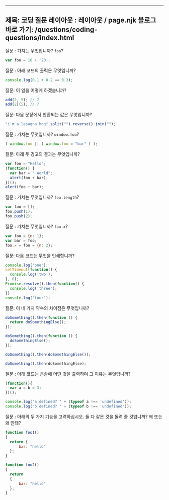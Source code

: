 ***

## 제목: 코딩 질문&#xA;레이아웃 : 레이아웃 / page.njk&#xA;블로그 바로 가기: /questions/coding-questions/index.html

질문 : 가치는 무엇입니까? `foo`?

```javascript
var foo = 10 + '20';
```

질문 : 아래 코드의 출력은 무엇입니까?

```javascript
console.log(0.1 + 0.2 == 0.3);
```

질문: 이 일을 어떻게 하겠습니까?

```javascript
add(2, 5); // 7
add(2)(5); // 7
```

질문: 다음 문장에서 반환되는 값은 무엇입니까?

```javascript
"i'm a lasagna hog".split("").reverse().join("");
```

질문 : 가치는 무엇입니까? `window.foo`?

```javascript
( window.foo || ( window.foo = "bar" ) );
```

질문: 아래 두 경고의 결과는 무엇입니까?

```javascript
var foo = "Hello";
(function() {
  var bar = " World";
  alert(foo + bar);
})();
alert(foo + bar);
```

질문 : 가치는 무엇입니까? `foo.length`?

```javascript
var foo = [];
foo.push(1);
foo.push(2);
```

질문 : 가치는 무엇입니까? `foo.x`?

```javascript
var foo = {n: 1};
var bar = foo;
foo.x = foo = {n: 2};
```

질문: 다음 코드는 무엇을 인쇄합니까?

```javascript
console.log('one');
setTimeout(function() {
  console.log('two');
}, 0);
Promise.resolve().then(function() {
  console.log('three');
})
console.log('four');
```

질문: 이 네 가지 약속의 차이점은 무엇입니까?

```javascript
doSomething().then(function () {
  return doSomethingElse();
});

doSomething().then(function () {
  doSomethingElse();
});

doSomething().then(doSomethingElse());

doSomething().then(doSomethingElse);
```

질문 : 아래 코드는 콘솔에 어떤 것을 출력하며 그 이유는 무엇입니까?

```javascript
(function(){
  var a = b = 3;
})();

console.log("a defined? " + (typeof a !== 'undefined'));
console.log("b defined? " + (typeof b !== 'undefined'));
```

질문 : 아래의 두 가지 기능을 고려하십시오. 둘 다 같은 것을 돌려 줄 것입니까? 왜 또는 왜 안돼?

```javascript
function foo1()
{
  return {
      bar: "hello"
  };
}

function foo2()
{
  return
  {
      bar: "hello"
  };
}
```
